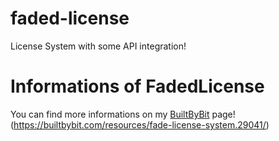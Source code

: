# faded-license
License System with some API integration!

# Informations of FadedLicense
You can find more informations on my [BuiltByBit](https://builtbybit.com/resources/fade-license-system.29041/) page! (https://builtbybit.com/resources/fade-license-system.29041/)
